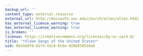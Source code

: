```yaml
---
backup_url: ''
content_type: external-resource
external_url: http://docsouth.unc.edu/church/allen/allen.html
has_external_licence_warning: true
has_external_license_warning: true
is_broken: ''
license: https://creativecommons.org/licenses/by-nc-sa/4.0/
title: '*Slave Songs of the United States*'
uid: 8ba3e8f8-81fd-42c6-8cbe-926b83452da6
---
```


